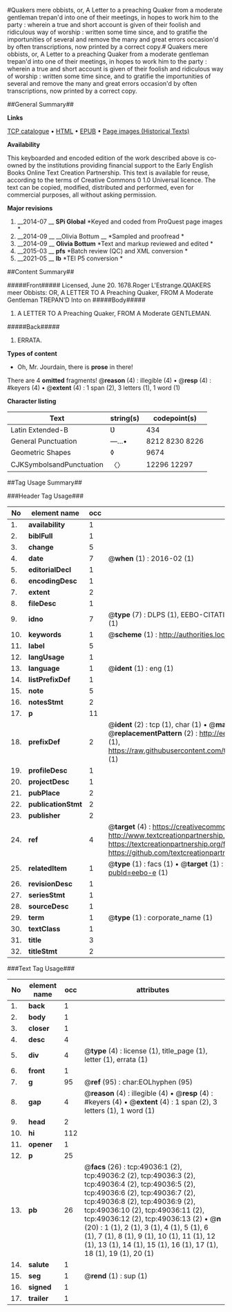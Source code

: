 #Quakers mere obbists, or, A Letter to a preaching Quaker from a moderate gentleman trepan'd into one of their meetings, in hopes to work him to the party : wherein a true and short account is given of their foolish and ridiculous way of worship : written some time since, and to gratifie the importunities of several and remove the many and great errors occasion'd by often transcriptions, now printed by a correct copy.#
Quakers mere obbists, or, A Letter to a preaching Quaker from a moderate gentleman trepan'd into one of their meetings, in hopes to work him to the party : wherein a true and short account is given of their foolish and ridiculous way of worship : written some time since, and to gratifie the importunities of several and remove the many and great errors occasion'd by often transcriptions, now printed by a correct copy.

##General Summary##

**Links**

[TCP catalogue](http://www.ota.ox.ac.uk/tcp/)  • 
[HTML](http://tei.it.ox.ac.uk/tcp/Texts-HTML/free/A56/A56921.html)  • 
[EPUB](http://tei.it.ox.ac.uk/tcp/Texts-EPUB/free/A56/A56921.epub) • 
[Page images (Historical Texts)](https://historicaltexts.jisc.ac.uk/eebo-11780656e)

**Availability**

This keyboarded and encoded edition of the work described above is co-owned by the
    institutions providing financial support to the Early English Books Online Text Creation
    Partnership. This text is available for reuse, according to the terms of  Creative Commons 0 1.0 Universal
    licence. The text can be copied, modified, distributed and performed, even for commercial
    purposes, all without asking permission.

**Major revisions**

1. __2014-07 __ __SPi Global__ *Keyed and coded from ProQuest page images *
1. __2014-09 __ __Olivia Bottum __ *Sampled and proofread *
1. __2014-09 __ __Olivia Bottum__ *Text and markup reviewed and edited *
1. __2015-03 __ __pfs__ *Batch review (QC) and XML conversion *
1. __2021-05 __ __lb__ *TEI P5 conversion *

##Content Summary##

#####Front#####
Licensed, June 20. 1678.Roger L'Estrange.QƲAKERS meer Obbists: OR, A LETTER TO A Preaching Quaker, FROM A Moderate Gentleman TREPAN'D Into on
#####Body#####

1. A LETTER TO A Preaching Quaker, FROM A Moderate GENTLEMAN.

#####Back#####

1. ERRATA.

**Types of content**

  * Oh, Mr. Jourdain, there is **prose** in there!

There are 4 **omitted** fragments! 
 @__reason__ (4) : illegible (4)  •  @__resp__ (4) : #keyers (4)  •  @__extent__ (4) : 1 span (2), 3 letters (1), 1 word (1)

**Character listing**


|Text|string(s)|codepoint(s)|
|---|---|---|
|Latin Extended-B|Ʋ|434|
|General Punctuation|—…•|8212 8230 8226|
|Geometric Shapes|◊|9674|
|CJKSymbolsandPunctuation|〈〉|12296 12297|

##Tag Usage Summary##

###Header Tag Usage###

|No|element name|occ|attributes|
|---|---|---|---|
|1.|__availability__|1||
|2.|__biblFull__|1||
|3.|__change__|5||
|4.|__date__|7| @__when__ (1) : 2016-02 (1)|
|5.|__editorialDecl__|1||
|6.|__encodingDesc__|1||
|7.|__extent__|2||
|8.|__fileDesc__|1||
|9.|__idno__|7| @__type__ (7) : DLPS (1), EEBO-CITATION (1), VID (1), EEBO-PROQUEST (1), STC (2), OCLC (1)|
|10.|__keywords__|1| @__scheme__ (1) : http://authorities.loc.gov/ (1)|
|11.|__label__|5||
|12.|__langUsage__|1||
|13.|__language__|1| @__ident__ (1) : eng (1)|
|14.|__listPrefixDef__|1||
|15.|__note__|5||
|16.|__notesStmt__|2||
|17.|__p__|11||
|18.|__prefixDef__|2| @__ident__ (2) : tcp (1), char (1)  •  @__matchPattern__ (2) : ([0-9\-]+):([0-9IVX]+) (1), (.+) (1)  •  @__replacementPattern__ (2) : http://eebo.chadwyck.com/downloadtiff?vid=$1&page=$2 (1), https://raw.githubusercontent.com/textcreationpartnership/Texts/master/tcpchars.xml#$1 (1)|
|19.|__profileDesc__|1||
|20.|__projectDesc__|1||
|21.|__pubPlace__|2||
|22.|__publicationStmt__|2||
|23.|__publisher__|2||
|24.|__ref__|4| @__target__ (4) : https://creativecommons.org/publicdomain/zero/1.0/ (1), http://www.textcreationpartnership.org/docs/. (1), https://textcreationpartnership.org/faq/#faq05 (1), https://github.com/textcreationpartnership (1)|
|25.|__relatedItem__|1| @__type__ (1) : facs (1)  •  @__target__ (1) : https://data.historicaltexts.jisc.ac.uk/view?pubId=eebo-e (1)|
|26.|__revisionDesc__|1||
|27.|__seriesStmt__|1||
|28.|__sourceDesc__|1||
|29.|__term__|1| @__type__ (1) : corporate_name (1)|
|30.|__textClass__|1||
|31.|__title__|3||
|32.|__titleStmt__|2||


###Text Tag Usage###

|No|element name|occ|attributes|
|---|---|---|---|
|1.|__back__|1||
|2.|__body__|1||
|3.|__closer__|1||
|4.|__desc__|4||
|5.|__div__|4| @__type__ (4) : license (1), title_page (1), letter (1), errata (1)|
|6.|__front__|1||
|7.|__g__|95| @__ref__ (95) : char:EOLhyphen (95)|
|8.|__gap__|4| @__reason__ (4) : illegible (4)  •  @__resp__ (4) : #keyers (4)  •  @__extent__ (4) : 1 span (2), 3 letters (1), 1 word (1)|
|9.|__head__|2||
|10.|__hi__|112||
|11.|__opener__|1||
|12.|__p__|25||
|13.|__pb__|26| @__facs__ (26) : tcp:49036:1 (2), tcp:49036:2 (2), tcp:49036:3 (2), tcp:49036:4 (2), tcp:49036:5 (2), tcp:49036:6 (2), tcp:49036:7 (2), tcp:49036:8 (2), tcp:49036:9 (2), tcp:49036:10 (2), tcp:49036:11 (2), tcp:49036:12 (2), tcp:49036:13 (2)  •  @__n__ (20) : 1 (1), 2 (1), 3 (1), 4 (1), 5 (1), 6 (1), 7 (1), 8 (1), 9 (1), 10 (1), 11 (1), 12 (1), 13 (1), 14 (1), 15 (1), 16 (1), 17 (1), 18 (1), 19 (1), 20 (1)|
|14.|__salute__|1||
|15.|__seg__|1| @__rend__ (1) : sup (1)|
|16.|__signed__|1||
|17.|__trailer__|1||
